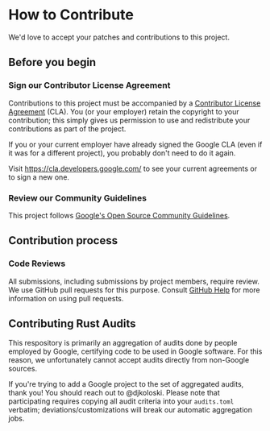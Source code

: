 # How to Contribute

We'd love to accept your patches and contributions to this project.

## Before you begin

### Sign our Contributor License Agreement

Contributions to this project must be accompanied by a
[Contributor License Agreement](https://cla.developers.google.com/about) (CLA).
You (or your employer) retain the copyright to your contribution; this simply
gives us permission to use and redistribute your contributions as part of the
project.

If you or your current employer have already signed the Google CLA (even if it
was for a different project), you probably don't need to do it again.

Visit <https://cla.developers.google.com/> to see your current agreements or to
sign a new one.

### Review our Community Guidelines

This project follows
[Google's Open Source Community Guidelines](https://opensource.google/conduct/).

## Contribution process

### Code Reviews

All submissions, including submissions by project members, require review. We
use GitHub pull requests for this purpose. Consult
[GitHub Help](https://help.github.com/articles/about-pull-requests/) for more
information on using pull requests.

## Contributing Rust Audits

This respository is primarily an aggregation of audits done by people employed
by Google, certifying code to be used in Google software. For this reason, we
unfortunately cannot accept audits directly from non-Google sources.

If you're trying to add a Google project to the set of aggregated audits, thank
you! You should reach out to @djkoloski. Please note that participating
requires copying all audit criteria into your `audits.toml` verbatim;
deviations/customizations will break our automatic aggregation jobs.
